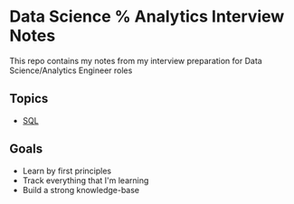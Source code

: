 # Data Science % Analytics Interview Notes

This repo contains my notes from my interview preparation for Data Science/Analytics Engineer roles

## Topics

- [SQL](./sql.md)

## Goals

- Learn by first principles
- Track everything that I'm learning
- Build a strong knowledge-base
